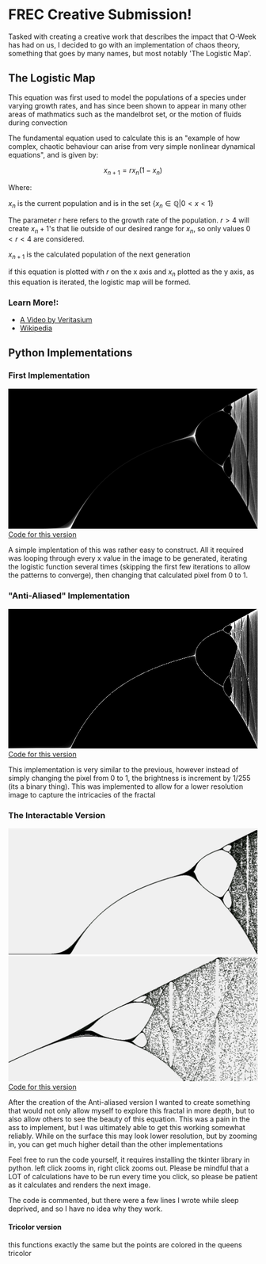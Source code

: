 # FREC Creative Submission!

Tasked with creating a creative work that describes the impact that O-Week has had on us, I decided to go with an implementation of chaos theory, something that goes by many names, but most notably 'The Logistic Map'.

## The Logistic Map

This equation was first used to model the populations of a species under varying growth rates, and has since been shown to appear in many other areas of mathmatics such as the mandelbrot set, or the motion of fluids during convection

The fundamental equation used to calculate this is an "example of how complex, chaotic behaviour can arise from very simple nonlinear dynamical equations", and is given by:

$$x_{n+1} = rx_n(1-x_n)$$

Where:

$`x_n`$ is the current population and is in the set $`\{x_n \in \mathbb{Q} | 0 \lt x \lt 1 \}`$

The parameter $r$ here refers to the growth rate of the population. $`r > 4`$ will create $`x_n+1`$'s that lie outside of our desired range for $`x_n`$, so only values $`0 < r < 4`$ are considered.

$`x_{n+1}`$ is the calculated population of the next generation

if this equation is plotted with $r$ on the x axis and $x_n$ plotted as the y axis, as this equation is iterated, the logistic map will be formed.

### Learn More!:
* [A Video by Veritasium](https://www.youtube.com/watch?v=ovJcsL7vyrk)
* [Wikipedia](https://en.wikipedia.org/wiki/Logistic_map)

## Python Implementations

### First Implementation

![a simple implementation of the logistic map](basic.png)
[Code for this version](Logistic_1.py)

A simple implentation of this was rather easy to construct. All it required was looping through every x value in the image to be generated, iterating the logistic function several times (skipping the first few iterations to allow the patterns to converge), then changing that calculated pixel from 0 to 1.

### "Anti-Aliased" Implementation
![the anti-aliased version of the logistic map](anti-aliased.png)
[Code for this version](Anti-aliased_Logistic.py)

This implementation is very similar to the previous, however instead of simply changing the pixel from 0 to 1, the brightness is increment by 1/255 (its a binary thing). This was implemented to allow for a lower resolution image to capture the intricacies of the fractal

### The Interactable Version
![screenshot from the interactable version of the entire logistic map](tkinter_entire.png)
![screenshot of a soomed in portion of the logistic map](zoomed_in_tkinter.png)
[Code for this version](Logistic_Tkinter.py)

After the creation of the Anti-aliased version I wanted to create something that would not only allow myself to explore this fractal in more depth, but to also allow others to see the beauty of this equation. This was a pain in the ass to implement, but I was ultimately able to get this working somewhat reliably. While on the surface this may look lower resolution, but by zooming in, you can get much higher detail than the other implementations

Feel free to run the code yourself, it requires installing the tkinter library in python. left click zooms in, right click zooms out. Please be mindful that a LOT of calculations have to be run every time you click, so please be patient as it calculates and renders the next image.

The code is commented, but there were a few lines I wrote while sleep deprived, and so I have no idea why they work.
#### Tricolor version
this functions exactly the same but the points are colored in the queens tricolor






